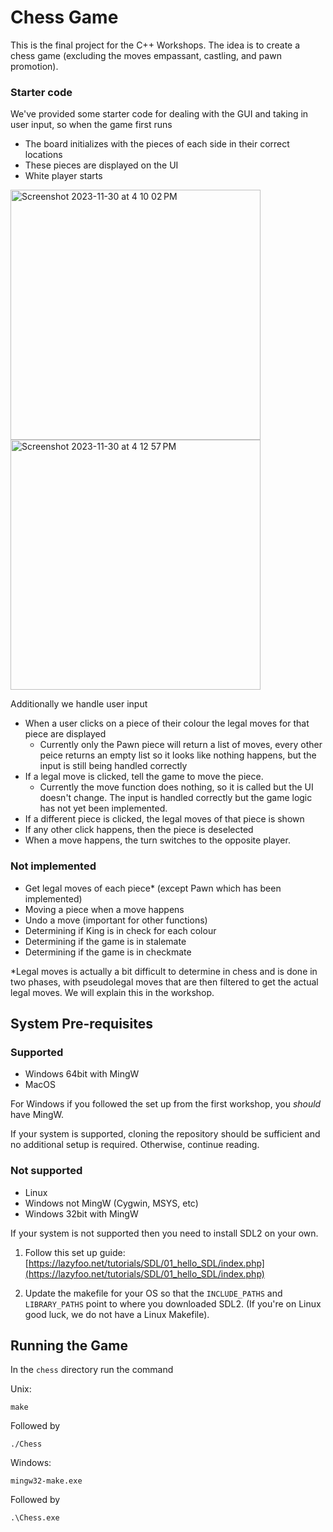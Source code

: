 # Chess Game
This is the final project for the C++ Workshops. The idea is to create a chess game (excluding the moves empassant, castling, and pawn promotion). 

### Starter code
We've provided some starter code for dealing with the GUI and taking in user input, so when the game first runs 
- The board initializes with the pieces of each side in their correct locations
- These pieces are displayed on the UI
- White player starts

<img width="400" alt="Screenshot 2023-11-30 at 4 10 02 PM" src="https://github.com/Wenfei134/chess/assets/60166421/975f892b-0e97-416b-a4ef-57c1f9437b05">
<img width="400" alt="Screenshot 2023-11-30 at 4 12 57 PM" src="https://github.com/Wenfei134/chess/assets/60166421/4df5dae5-5646-4223-8053-8a4315e0c255">

Additionally we handle user input
- When a user clicks on a piece of their colour the legal moves for that piece are displayed 
    - Currently only the Pawn piece will return a list of moves, every other peice returns an empty list so it looks like nothing happens, but the input is still being handled correctly
- If a legal move is clicked, tell the game to move the piece. 
    - Currently the move function does nothing, so it is called but the UI doesn't change. The input is handled correctly but the game logic has not yet been implemented. 
- If a different piece is clicked, the legal moves of that piece is shown 
- If any other click happens, then the piece is deselected
- When a move happens, the turn switches to the opposite player.

### Not implemented
- Get legal moves of each piece* (except Pawn which has been implemented)
- Moving a piece when a move happens 
- Undo a move (important for other functions)
- Determining if King is in check for each colour 
- Determining if the game is in stalemate 
- Determining if the game is in checkmate

*Legal moves is actually a bit difficult to determine in chess and is done in two phases, with pseudolegal moves that are then filtered to get the actual legal moves. We will explain this in the workshop.

## System Pre-requisites

### Supported
- Windows 64bit with MingW
- MacOS

For Windows if you followed the set up from the first workshop, you *should* have MingW.

If your system is supported, cloning the repository should be sufficient and no additional setup is required. Otherwise, continue reading.

### Not supported
- Linux
- Windows not MingW (Cygwin, MSYS, etc)
- Windows 32bit with MingW

If your system is not supported then you need to install SDL2 on your own. 

1. Follow this set up guide: [https://lazyfoo.net/tutorials/SDL/01_hello_SDL/index.php](https://lazyfoo.net/tutorials/SDL/01_hello_SDL/index.php)

2. Update the makefile for your OS so that the `INCLUDE_PATHS` and `LIBRARY_PATHS` point to where you downloaded SDL2. (If you're on Linux good luck, we do not have a Linux Makefile).

## Running the Game

In the `chess` directory run the command 

Unix: 

```make```

Followed by 

```./Chess```

Windows: 

```mingw32-make.exe```

Followed by

```.\Chess.exe```

